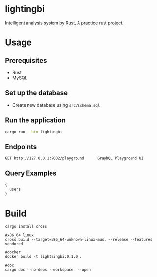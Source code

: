 # lightingbi
Intelligent analysis system by Rust, A practice rust project.

# Usage

## Prerequisites

* Rust
* MySQL


## Set up the database

* Create new database using `src/schema.sql`

## Run the application

```bash
cargo run --bin lightingbi
```

## Endpoints

    GET http://127.0.0.1:5002/playground      GraphQL Playground UI

## Query Examples

```graphql
{
  users 
}
```

# Build

```shell
cargo install cross

#x86_64 linux
cross build --target=x86_64-unknown-linux-musl --release --features vendored
```

```shell
#docker
docker build -t lightningbi:0.1.0 .
```

```shell
#doc
cargo doc --no-deps --workspace  --open

```
